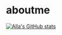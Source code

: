 # aboutme

[![Alla's GitHub stats](https://github-readme-stats.vercel.app/api?username=AllaYefremova)](https://github.com/AllaYefremova/github-readme-stats)

